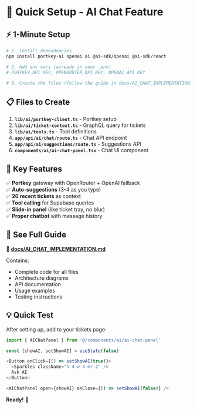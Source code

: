 # 🚀 Quick Setup - AI Chat Feature

## ⚡ 1-Minute Setup

```bash
# 1. Install dependencies
npm install portkey-ai openai ai @ai-sdk/openai @ai-sdk/react

# 2. Add env vars (already in your .env)
# PORTKEY_API_KEY, OPENROUTER_API_KEY, OPENAI_API_KEY

# 3. Create the files (follow the guide in docs/AI_CHAT_IMPLEMENTATION.md)
```

## 📋 Files to Create

1. **`lib/ai/portkey-client.ts`** - Portkey setup
2. **`lib/ai/ticket-context.ts`** - GraphQL query for tickets
3. **`lib/ai/tools.ts`** - Tool definitions
4. **`app/api/ai/chat/route.ts`** - Chat API endpoint
5. **`app/api/ai/suggestions/route.ts`** - Suggestions API
6. **`components/ai/ai-chat-panel.tsx`** - Chat UI component

## 🎯 Key Features

✅ **Portkey** gateway with OpenRouter + OpenAI fallback  
✅ **Auto-suggestions** (3-4 as you type)  
✅ **20 recent tickets** as context  
✅ **Tool calling** for Supabase queries  
✅ **Slide-in panel** (like ticket tray, no blur)  
✅ **Proper chatbot** with message history  

## 🔗 See Full Guide

📄 **[docs/AI_CHAT_IMPLEMENTATION.md](./docs/AI_CHAT_IMPLEMENTATION.md)**

Contains:
- Complete code for all files
- Architecture diagrams
- API documentation
- Usage examples
- Testing instructions

## 💡 Quick Test

After setting up, add to your tickets page:

```typescript
import { AIChatPanel } from '@/components/ai/ai-chat-panel'

const [showAI, setShowAI] = useState(false)

<Button onClick={() => setShowAI(true)}>
  <Sparkles className="h-4 w-4 mr-2" />
  Ask AI
</Button>

<AIChatPanel open={showAI} onClose={() => setShowAI(false)} />
```

**Ready!** 🎉
